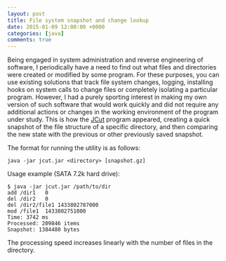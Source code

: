 ```yaml
---
layout: post
title: File system snapshot and change lookup
date: 2015-01-09 12:00:00 +0000
categories: [java]
comments: true
---
```


Being engaged in system administration and reverse engineering of software, I periodically have a need to find out what files and directories were created or modified by some program. For these purposes, you can use existing solutions that track file system changes, logging, installing hooks on system calls to change files or completely isolating a particular program. However, I had a purely sporting interest in making my own version of such software that would work quickly and did not require any additional actions or changes in the working environment of the program under study. This is how the [JCut](https://github.com/meefik/jcut) program appeared, creating a quick snapshot of the file structure of a specific directory, and then comparing the new state with the previous or other previously saved snapshot.

<!--more-->

The format for running the utility is as follows:
```
java -jar jcut.jar <directory> [snapshot.gz]
```

Usage example (SATA 7.2k hard drive):
```
$ java -jar jcut.jar /path/to/dir
add	/dir1	0
del	/dir2	0
del	/dir2/file1	1433802787000
mod	/file1	1433802751000
Time: 3742 ms
Processed: 209846 items
Snapshot: 1384480 bytes
```

The processing speed increases linearly with the number of files in the directory.
